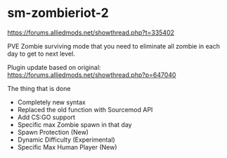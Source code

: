 # sm-zombieriot-2

https://forums.alliedmods.net/showthread.php?t=335402

 PVE Zombie surviving mode that you need to eliminate all zombie in each day to get to next level.

Plugin update based on original: https://forums.alliedmods.net/showthread.php?p=647040  
 
 The thing that is done
- Completely new syntax
- Replaced the old function with Sourcemod API
- Add CS:GO support
- Specific max Zombie spawn in that day
- Spawn Protection (New)
- Dynamic Difficulty (Experimental)
- Specific Max Human Player (New) 
